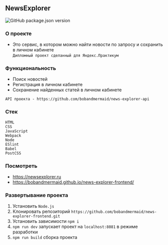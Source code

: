 ## NewsExplorer
![GitHub package.json version](https://img.shields.io/github/package-json/v/bobandmermaid/news-explorer-frontend?style=flat-square)

### О проекте
+ Это сервис, в котором можно найти новости по запросу и сохранить в личном кабинете      
`Дипломный проект сделанный для Яндекс.Практикум`

### Функциональность
- Поиск новостей
- Регистрация в личном кабинете
- Сохранение найденных статей в личном кабинете     

`API проекта - https://github.com/bobandmermaid/news-explorer-api`

### Стек  
`HTML`      
`CSS`    
`JavaScript`   
`Webpack`          
`Node`   
`ESlint`    
`Babel`    
`PostCSS`   

### Посмотреть
+ https://newsexplorer.ru
+ https://bobandmermaid.github.io/news-explorer-frontend/

### Развертывание проекта
1. Установить `Node.js`
2. Клонировать репозиторий `https://github.com/bobandmermaid/news-explorer-frontend.git`
3. Установить зависимости `npm i`
4. `npm run dev` запускает проект на `localhost:8081` в режиме разработки    
5. `npm run build` сборка проекта
